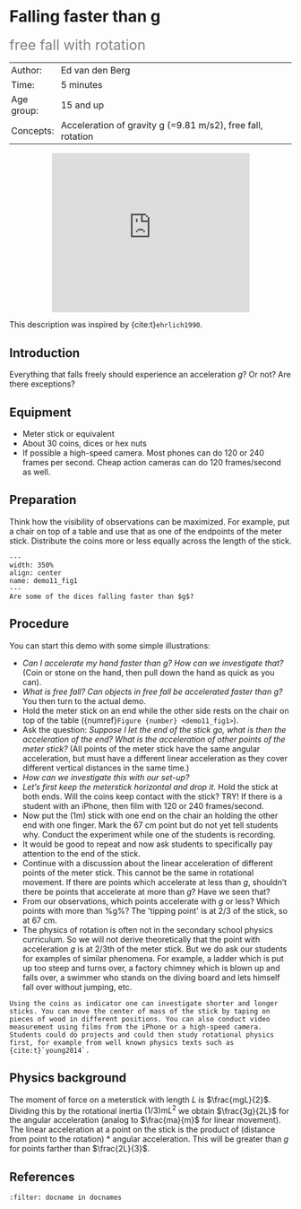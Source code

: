 # Falling faster than g
<span style="font-size: 25px; color: gray;">free fall with rotation</span>

<table style="width: 100%; border-collapse: collapse; border: none;">
    <tr style="background-color: var(--background-color);">  
        <td style="text-align: left; padding: 3px; border: none; color: var(--text-color)">Author:</td>
        <td style="text-align: left; padding: 3px; border: none; color: var(--text-color)">Ed van den Berg</td>
    </tr>
    <tr style="background-color: var(--background-color);"> 
        <td style="text-align: left; padding: 3px; border: none; color: var(--text-color)">Time:</td>
        <td style="text-align: left; padding: 3px; border: none; color: var(--text-color)">5 minutes</td>
    </tr>
    <tr style="background-color: var(--background-color);"> 
        <td style="text-align: left; padding: 3px; border: none; color: var(--text-color)">Age group:</td>
        <td style="text-align: left; padding: 3px; border: none; color: var(--text-color)">15 and up</td>
    </tr>
    <tr style="background-color: var(--background-color);"> 
        <td style="text-align: left; padding: 3px; border: none; color: var(--text-color)">Concepts:</td>
        <td style="text-align: left; padding: 3px; border: none; color: var(--text-color)">Acceleration of gravity g (=9.81 m/s2), free fall, rotation</td>
    </tr>
</table>

<div style="display: flex; justify-content: center;">
    <div style="position: relative; width: 70%; height: 0; padding-bottom: 56.25%;">
        <iframe
            src="https://www.youtube.com/embed/nYS1nQh6oLM?si=FWANFCNAw55sEOUG"
            style="position: absolute; top: 0; left: 0; width: 100%; height: 100%;"
            frameborder="0"
            allow="accelerometer; autoplay; clipboard-write; encrypted-media; gyroscope; picture-in-picture"
            allowfullscreen
        ></iframe>
    </div>
</div>

This description was inspired by {cite:t}`ehrlich1990`.

## Introduction
Everything that falls freely should experience an acceleration $g$? Or not? Are there exceptions? 

## Equipment
* Meter stick or equivalent
* About 30 coins, dices or hex nuts 
* If possible a high-speed camera. Most phones can do 120 or 240 frames per second. Cheap action cameras can do 120 frames/second as well.

## Preparation
Think how the visibility of observations can be maximized. For example, put a chair on top of a table and use that as one of the endpoints of the meter stick. Distribute the coins more or less equally across the length of the stick. 

```{figure} demo11_figure1.jpg
---
width: 350%
align: center
name: demo11_fig1
---
Are some of the dices falling faster than $g$?
```

## Procedure
You can start this demo with some simple illustrations:
* *Can I accelerate my hand faster than $g$? How can we investigate that?*  (Coin or stone on the hand, then pull down the hand as quick as you can). 
* *What is free fall? Can objects in free fall be accelerated faster than g?* 
You then turn to the actual demo.
* Hold the meter stick on an end while the other side rests on the chair on top of the table ({numref}`Figure {number} <demo11_fig1>`). 
* Ask the question: *Suppose I let the end of the stick go, what is then the acceleration of the end? What is the acceleration of other points of the meter stick?* (All points of the meter stick have the same angular acceleration, but must have a different linear acceleration as they cover different vertical distances in the same time.) 
* *How can we investigate this with our set-up?* 
* *Let’s first keep the meterstick horizontal and drop it.* Hold the stick at both ends. Will the coins keep contact with the stick? TRY! If there is a student with an iPhone, then film with 120 or 240 frames/second. 
* Now put the (1m) stick with one end on the chair an holding the other end with one finger. Mark the 67 cm point but do not yet tell students why. Conduct the experiment while one of the students is recording.
* It would be good to repeat and now ask students to specifically pay attention to the end of the stick. 
* Continue with a discussion about the linear acceleration of different points of the meter stick. This cannot be the same in rotational movement. If there are points which accelerate at less than $g$, shouldn’t there be points that accelerate at more than $g$? Have we seen that? 
* From our observations, which points accelerate with $g$ or less? Which points with more than %g%? The 'tipping point' is at 2/3 of the stick, so at 67 cm.
* The physics of rotation is often not in the secondary school physics curriculum. So we will not derive theoretically that the point with acceleration $g$ is at 2/3th of the meter stick. But we do ask our students for examples of similar phenomena. For example, a ladder which is put up too steep and turns over, a factory chimney which is blown up and falls over, a swimmer who stands on the diving board and lets himself fall over without jumping, etc. 

```{tip}
Using the coins as indicator one can investigate shorter and longer sticks. You can move the center of mass of the stick by taping on pieces of wood in different positions. You can also conduct video measurement using films from the iPhone or a high-speed camera. Students could do projects and could then study rotational physics first, for example from well known physics texts such as {cite:t}`young2014`.
```

## Physics background
The moment of force on a meterstick with length $L$ is $\frac{mgL}{2}$. Dividing this by the rotational inertia $(1/3)mL^2$ we obtain $\frac{3g}{2L}$ for the angular acceleration (analog to $\frac{ma}{m}$ for linear movement). 
The linear acceleration at a point on the stick is the product of (distance from point to the rotation) * angular acceleration. This will be greater than $g$ for points farther than $\frac{2L}{3}$.

## References
```{bibliography}
:filter: docname in docnames
```